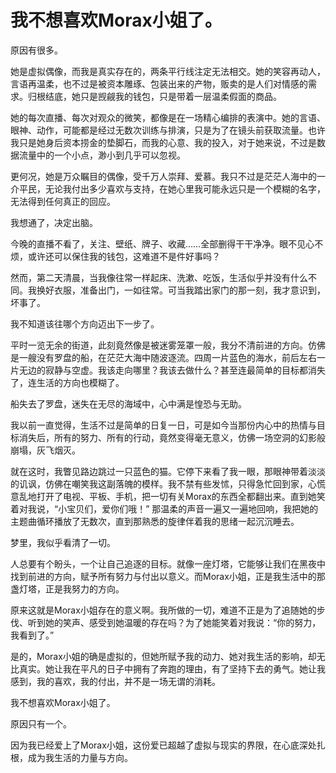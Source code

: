 # 我不想喜欢Morax小姐了。

原因有很多。

她是虚拟偶像，而我是真实存在的，两条平行线注定无法相交。她的笑容再动人，言语再温柔，也不过是被资本雕琢、包装出来的产物，贩卖的是人们对情感的需求。归根结底，她只是觊觎我的钱包，只是带着一层温柔假面的商品。

她的每次直播、每次对观众的微笑，都像是在一场精心编排的表演中。她的言语、眼神、动作，可能都是经过无数次训练与排演，只是为了在镜头前获取流量。也许我只是她身后资本捞金的垫脚石，而我的心意、我的投入，对于她来说，不过是数据流量中的一个小点，渺小到几乎可以忽视。

更何况，她是万众瞩目的偶像，受千万人崇拜、爱慕。我只不过是茫茫人海中的一介平民，无论我付出多少喜欢与支持，在她心里我可能永远只是一个模糊的名字，无法得到任何真正的回应。

我想通了，决定出脑。

今晚的直播不看了，关注、壁纸、牌子、收藏……全部删得干干净净。眼不见心不烦，或许还可以保住我的钱包，这难道不是件好事吗？

然而，第二天清晨，当我像往常一样起床、洗漱、吃饭，生活似乎并没有什么不同。我换好衣服，准备出门，一如往常。可当我踏出家门的那一刻，我才意识到，坏事了。

我不知道该往哪个方向迈出下一步了。

平时一览无余的街道，此刻竟然像是被迷雾笼罩一般，我分不清前进的方向。仿佛是一艘没有罗盘的船，在茫茫大海中随波逐流。四周一片蓝色的海水，前后左右一片无边的寂静与空虚。我该走向哪里？我该去做什么？甚至连最简单的目标都消失了，连生活的方向也模糊了。

船失去了罗盘，迷失在无尽的海域中，心中满是惶恐与无助。

我以前一直觉得，生活不过是简单的日复一日，可是如今当那份内心中的热情与目标消失后，所有的努力、所有的行动，竟然变得毫无意义，仿佛一场空洞的幻影般崩塌，灰飞烟灭。

就在这时，我瞥见路边跳过一只蓝色的猫。它停下来看了我一眼，那眼神带着淡淡的讥讽，仿佛在嘲笑我这副落魄的模样。我不禁有些发怵，只得急忙回到家，心慌意乱地打开了电视、平板、手机，把一切有关Morax的东西全都翻出来。直到她笑着对我说，“小宝贝们，爱你们哦！” 那温柔的声音一遍又一遍地回响，我把她的主题曲循环播放了无数次，直到那熟悉的旋律伴着我的思绪一起沉沉睡去。

梦里，我似乎看清了一切。

人总要有个盼头，一个让自己追逐的目标。就像一座灯塔，它能够让我们在黑夜中找到前进的方向，赋予所有努力与付出以意义。而Morax小姐，正是我生活中的那盏灯塔，正是我努力的方向。

原来这就是Morax小姐存在的意义啊。我所做的一切，难道不正是为了追随她的步伐、听到她的笑声、感受到她温暖的存在吗？为了她能笑着对我说：“你的努力，我看到了。”

是的，Morax小姐的确是虚拟的，但她所赋予我的动力、她对我生活的影响，却无比真实。她让我在平凡的日子中拥有了奔跑的理由，有了坚持下去的勇气。她让我感到，我的喜欢，我的付出，并不是一场无谓的消耗。

我不想喜欢Morax小姐了。

原因只有一个。

因为我已经爱上了Morax小姐，这份爱已超越了虚拟与现实的界限，在心底深处扎根，成为我生活的力量与方向。
